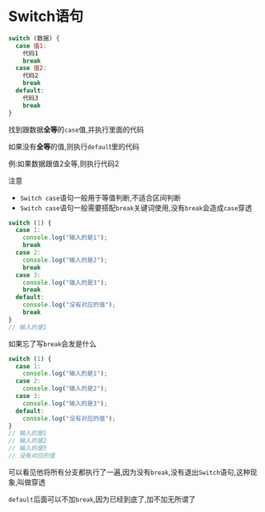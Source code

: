 # Switch语句

```js
switch (数据) {
  case 值1:
    代码1
    break
  case 值2:
    代码2
    break
  default:
    代码3
    break
}
```

找到跟数据**全等**的`case`值,并执行里面的代码

如果没有**全等**的值,则执行`defaul`t里的代码

例:如果数据跟值2全等,则执行代码2

注意

* `Switch case`语句一般用于等值判断,不适合区间判断
* `Switch case`语句一般需要搭配`break`关键词使用,没有`break`会造成`case`穿透

```js
switch (1) {
  case 1:
    console.log("输入的是1");
    break
  case 2:
    console.log("输入的是2");
    break
  case 3:
    console.log("输入的是3");
    break
  default:
    console.log("没有对应的值");
    break
}
// 输入的是1
```

如果忘了写`break`会发是什么

```js
switch (1) {
  case 1:
    console.log("输入的是1");
  case 2:
    console.log("输入的是2");
  case 3:
    console.log("输入的是3");
  default:
    console.log("没有对应的值");
}
// 输入的是1
// 输入的是2
// 输入的是3
// 没有对应的值
```

可以看见他将所有分支都执行了一遍,因为没有`break`,没有退出`Switch`语句,这种现象,叫做穿透

`default`后面可以不加`break`,因为已经到底了,加不加无所谓了